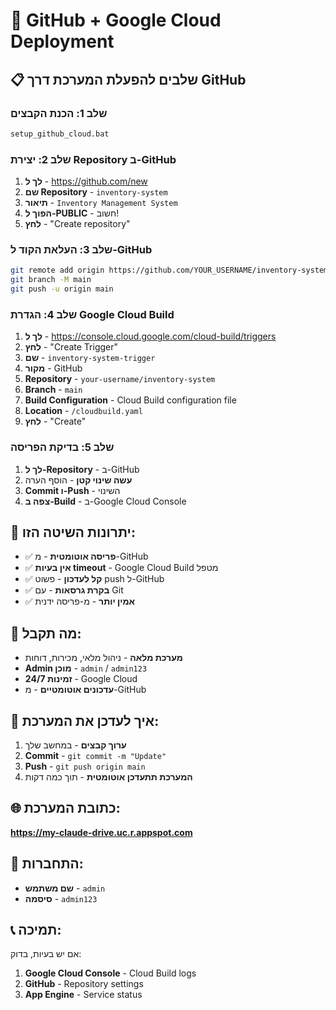 # 🚀 GitHub + Google Cloud Deployment

## 📋 שלבים להפעלת המערכת דרך GitHub

### **שלב 1: הכנת הקבצים**
```bash
setup_github_cloud.bat
```

### **שלב 2: יצירת Repository ב-GitHub**
1. **לך ל** - https://github.com/new
2. **שם Repository** - `inventory-system`
3. **תיאור** - `Inventory Management System`
4. **הפוך ל-PUBLIC** - חשוב!
5. **לחץ** - "Create repository"

### **שלב 3: העלאת הקוד ל-GitHub**
```bash
git remote add origin https://github.com/YOUR_USERNAME/inventory-system.git
git branch -M main
git push -u origin main
```

### **שלב 4: הגדרת Google Cloud Build**
1. **לך ל** - https://console.cloud.google.com/cloud-build/triggers
2. **לחץ** - "Create Trigger"
3. **שם** - `inventory-system-trigger`
4. **מקור** - GitHub
5. **Repository** - `your-username/inventory-system`
6. **Branch** - `main`
7. **Build Configuration** - Cloud Build configuration file
8. **Location** - `/cloudbuild.yaml`
9. **לחץ** - "Create"

### **שלב 5: בדיקת הפריסה**
1. **לך ל-Repository** - ב-GitHub
2. **עשה שינוי קטן** - הוסף הערה
3. **Commit ו-Push** - השינוי
4. **צפה ב-Build** - ב-Google Cloud Console

## 🎯 **יתרונות השיטה הזו:**
- ✅ **פריסה אוטומטית** - מ-GitHub
- ✅ **אין בעיות timeout** - Google Cloud Build מטפל
- ✅ **קל לעדכון** - פשוט push ל-GitHub
- ✅ **בקרת גרסאות** - עם Git
- ✅ **אמין יותר** - מ-פריסה ידנית

## 📱 **מה תקבל:**
- **מערכת מלאה** - ניהול מלאי, מכירות, דוחות
- **Admin מוכן** - `admin` / `admin123`
- **זמינות 24/7** - Google Cloud
- **עדכונים אוטומטיים** - מ-GitHub

## 🔧 **איך לעדכן את המערכת:**
1. **ערוך קבצים** - במחשב שלך
2. **Commit** - `git commit -m "Update"`
3. **Push** - `git push origin main`
4. **המערכת תתעדכן אוטומטית** - תוך כמה דקות

## 🌐 **כתובת המערכת:**
**https://my-claude-drive.uc.r.appspot.com**

## 🔑 **התחברות:**
- **שם משתמש** - `admin`
- **סיסמה** - `admin123`

## 📞 **תמיכה:**
אם יש בעיות, בדוק:
1. **Google Cloud Console** - Cloud Build logs
2. **GitHub** - Repository settings
3. **App Engine** - Service status
